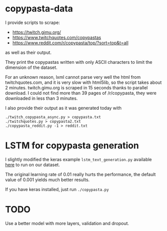 # copypasta-data

I provide scripts to scrape:

- https://twitch.gimu.org/
- https://www.twitchquotes.com/copypastas
- https://www.reddit.com/r/copypasta/top/?sort=top&t=all

as well as their output.

They print the copypastas written with only ASCII characters to limit
the dimension of the dataset.

For an unknown reason, lxml cannot parse very well the html from twitchquotes.com,
and it is very slow with html5lib, so the script takes about 2 minutes.
twitch.gimu.org is scraped in 15 seconds thanks to parallel download.
I could not find more than 39 pages of /r/copypasta, they were downloaded in less than 3 minutes.

I also provide their output as it was generated today with

    ./twitch_copypasta_async.py > copypasta.txt
    ./twitchquotes.py > copypasta2.txt
    ./copypasta_reddit.py -1 > reddit.txt

# LSTM for copypasta generation

I slightly modified the keras example `lstm_text_generation.py`
available [here](https://github.com/keras-team/keras/blob/master/examples/lstm_text_generation.py)
to run on our dataset.

The original learning rate of 0.01 really hurts the performance, the default value
of 0.001 yields much better results.

If you have keras installed, just run `./copypasta.py`

# TODO

Use a better model with more layers, validation and dropout.